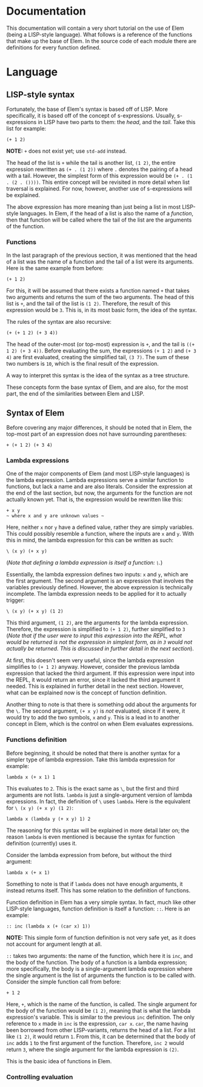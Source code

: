Documentation
====

This documentation will contain a very short tutorial on the use of Elem (being a LISP-style language).  What follows is a reference of the functions that make up the base of Elem.  In the source code of each module there are definitions for every function defined.

# Language

## LISP-style syntax

Fortunately, the base of Elem's syntax is based off of LISP.  More specifically, it is based off of the concept of s-expressions.  Usually, s-expressions in LISP have two parts to them: the *head*, and the *tail*.  Take this list for example:

```
(+ 1 2)
```
**NOTE:** `+` does not exist yet; use `std-add` instead.

The head of the list is `+` while the tail is another list, `(1 2)`, the entire expression rewritten as `(+ . (1 2))` where `.` denotes the pairing of a head with a tail.  However, the simplest form of this expression would be `(+ . (1 . (2 . ())))`.  This entire concept will be revisited in more detail when list traversal is explained.  For now, however, another use of s-expressions will be explained.

The above expression has more meaning than just being a list in most LISP-style languages.  In Elem, if the head of a list is also the name of a *function*, then that function will be called where the tail of the list are the arguments of the function.

### Functions

In the last paragraph of the previous section, it was mentioned that the head of a list was the name of a function and the tail of a list were its arguments.  Here is the same example from before:

```
(+ 1 2)
```

For this, it will be assumed that there exists a function named `+` that takes two arguments and returns the sum of the two arguments.  The head of this list is `+`, and the tail of the list is `(1 2)`.  Therefore, the result of this expression would be `3`.  This is, in its most basic form, the idea of the syntax.

The rules of the syntax are also recursive:

```
(+ (+ 1 2) (+ 3 4))
```

The head of the outer-most (or top-most) expression is `+`, and the tail is `((+ 1 2) (+ 3 4))`.  Before evaluating the sum, the expressions `(+ 1 2)` and `(+ 3 4)` are first evaluated, creating the simplified tail, `(3 7)`.  The sum of these two numbers is `10`, which is the final result of the expression.

A way to interpret this syntax is the idea of the syntax as a tree structure.

These concepts form the base syntax of Elem, and are also, for the most part, the end of the similarities between Elem and LISP.

## Syntax of Elem

Before covering any major differences, it should be noted that in Elem, the top-most part of an expression does not have surrounding parentheses:

```
+ (+ 1 2) (+ 3 4)
```

### Lambda expressions

One of the major components of Elem (and most LISP-style languages) is the lambda expression.  Lambda expressions serve a similar function to functions, but lack a name and are also literals.  Consider the expression at the end of the last section, but now, the arguments for the function are not actually known yet.  That is, the expression would be rewritten like this:

```
+ x y
~ where x and y are unknown values ~
```

Here, neither `x` nor `y` have a defined value, rather they are simply variables.  This could possibly resemble a function, where the inputs are `x` and `y`.  With this in mind, the lambda expression for this can be written as such:

```
\ (x y) (+ x y)
```

(*Note that defining a lambda expression is itself a function: `\`.*)

Essentially, the lambda expression defines two inputs: `x` and `y`, which are the first argument.  The second argument is an expression that involves the variables previously defined.  However, the above expression is technically incomplete.  The lambda expression needs to be applied for it to actually trigger:

```
\ (x y) (+ x y) (1 2)
```

This third argument, `(1 2)`, are the arguments for the lambda expression.  Therefore, the expression is simplified to `(+ 1 2)`, further simplified to `3` (*Note that if the user were to input this expression into the REPL, what would be returned is not the expression in simplest form, as in `3` would not actually be returned.  This is discussed in further detail in the next section*).

At first, this doesn't seem very useful, since the lambda expression simplifies to `(+ 1 2)` anyway.  However, consider the previous lambda expression that lacked the third argument.  If this expression were input into the REPL, it would return an error, since it lacked the third argument it needed.  This is explained in further detail in the next section.  However, what can be explained now is the concept of function definition.

Another thing to note is that there is something odd about the arguments for the `\`.  The second argument, `(+ x y)` is *not* evaluated, since if it were, it would try to add the two symbols, `x` and `y`.  This is a lead in to another concept in Elem, which is the control on when Elem evaluates expressions.

### Functions definition

Before beginning, it should be noted that there is another syntax for a simpler type of lambda expression.  Take this lambda expression for example:

```
lambda x (+ x 1) 1
```

This evaluates to `2`.  This is the exact same as `\`, but the first and third arguments are not lists.  `lambda` is just a single-argument version of lambda expressions.  In fact, the definition of `\` uses `lambda`.  Here is the equivalent for `\ (x y) (+ x y) (1 2)`:

```
lambda x (lambda y (+ x y) 1) 2
```

The reasoning for this syntax will be explained in more detail later on; the reason `lambda` is even mentioned is because the syntax for function definition (currently) uses it.

Consider the lambda expression from before, but without the third argument:

```
lambda x (+ x 1)
```

Something to note is that if `lambda` does not have enough arguments, it instead returns itself.  This has some relation to the definition of functions.

Function definition in Elem has a very simple syntax.  In fact, much like other LISP-style languages, function definition is itself a function: `::`.  Here is an example:

```
:: inc (lambda x (+ (car x) 1))
```
**NOTE:** This simple form of function definition is not very safe yet, as it does not account for argument length at all.

`::` takes two arguments: the name of the function, which here it is `inc`, and the body of the function.  The body of a function is a lambda expression; more specifically, the body is a single-argument lambda expression where the single argument is the list of arguments the function is to be called with.  Consider the simple function call from before:

```
+ 1 2
```

Here, `+`, which is the name of the function, is called.  The single argument for the body of the function would be `(1 2)`, meaning that is what the lambda expression's variable.  This is similar to the previous `inc` definition.  The only reference to `x` made in `inc` is the expression, `car x`.  `car`, the name having been borrowed from other LISP-variants, returns the head of a list.  For a list like `(1 2)`, it would return `1`.  From this, it can be determined that the body of `inc` adds `1` to the first argument of the function.  Therefore, `inc 2` would return `3`, where the single argument for the lambda expression is `(2)`.

This is the basic idea of functions in Elem.

### Controlling evaluation
